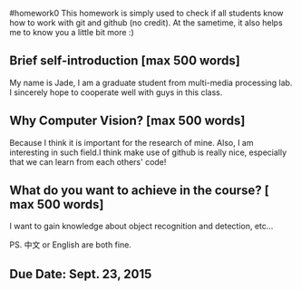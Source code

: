 ﻿#homework0
This homework is simply used to check if all students know how to work with git and github (no credit).
At the sametime, it also helps me to know you a little bit more :)

## Brief self-introduction [max 500 words]
My name is Jade, I am a graduate student from multi-media processing lab.
I sincerely hope to cooperate well with guys in this class.


## Why Computer Vision? [max 500 words]
Because I think it is important for the research of mine.
Also, I am interesting in such field.I think make use of github is really nice,
especially that we can learn from each others' code!

## What do you want to achieve in the course? [ max 500 words]
I want to gain knowledge about object recognition and detection, etc...


PS. 中文 or English are both fine.

## Due Date: Sept. 23, 2015
